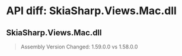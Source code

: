 # API diff: SkiaSharp.Views.Mac.dll

## SkiaSharp.Views.Mac.dll

> Assembly Version Changed: 1.59.0.0 vs 1.58.0.0

